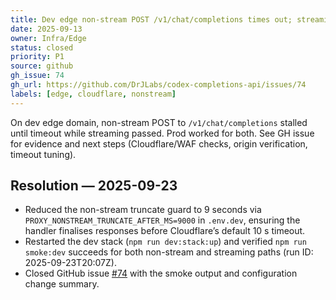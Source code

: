 ```yaml
---
title: Dev edge non-stream POST /v1/chat/completions times out; streaming OK (#74)
date: 2025-09-13
owner: Infra/Edge
status: closed
priority: P1
source: github
gh_issue: 74
gh_url: https://github.com/DrJLabs/codex-completions-api/issues/74
labels: [edge, cloudflare, nonstream]
---
```


On dev edge domain, non-stream POST to `/v1/chat/completions` stalled until timeout while streaming passed. Prod worked for both. See GH issue for evidence and next steps (Cloudflare/WAF checks, origin verification, timeout tuning).

## Resolution — 2025-09-23

- Reduced the non-stream truncate guard to 9 seconds via `PROXY_NONSTREAM_TRUNCATE_AFTER_MS=9000` in `.env.dev`, ensuring the handler finalises responses before Cloudflare’s default 10 s timeout.
- Restarted the dev stack (`npm run dev:stack:up`) and verified `npm run smoke:dev` succeeds for both non-stream and streaming paths (run ID: 2025-09-23T20:07Z).
- Closed GitHub issue [#74](https://github.com/DrJLabs/codex-completions-api/issues/74) with the smoke output and configuration change summary.
